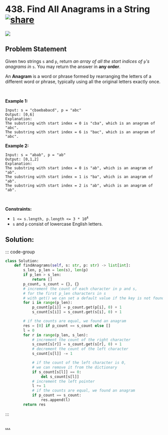 # 438. Find All Anagrams in a String [![share]](https://leetcode.com/problems/find-all-anagrams-in-a-string/)

![][medium]

## Problem Statement

<p>Given two strings <code>s</code> and <code>p</code>, return <em>an array of all the start indices of </em><code>p</code><em>'s anagrams in </em><code>s</code>. You may return the answer in <strong>any order</strong>.</p>
<p>An <strong>Anagram</strong> is a word or phrase formed by rearranging the letters of a different word or phrase, typically using all the original letters exactly once.</p>
<p> </p>
<p><strong class="example">Example 1:</strong></p>

```
Input: s = "cbaebabacd", p = "abc"
Output: [0,6]
Explanation:
The substring with start index = 0 is "cba", which is an anagram of "abc".
The substring with start index = 6 is "bac", which is an anagram of "abc".
```

<p><strong class="example">Example 2:</strong></p>

```
Input: s = "abab", p = "ab"
Output: [0,1,2]
Explanation:
The substring with start index = 0 is "ab", which is an anagram of "ab".
The substring with start index = 1 is "ba", which is an anagram of "ab".
The substring with start index = 2 is "ab", which is an anagram of "ab".
```

<p> </p>
<p><strong>Constraints:</strong></p>
<ul>
<li><code>1 &lt;= s.length, p.length &lt;= 3 * 10<sup>4</sup></code></li>
<li><code>s</code> and <code>p</code> consist of lowercase English letters.</li>
</ul>

## Solution:

::: code-group

```py [Python]
class Solution:
    def findAnagrams(self, s: str, p: str) -> list[int]:
        s_len, p_len = len(s), len(p)
        if p_len > s_len:
            return []
        p_count, s_count = {}, {}
        # increment the count of each character in p and s,
        # for the first p_len characters in s
        # with get() we can set a default value if the key is not found
        for i in range(p_len):
            p_count[p[i]] = p_count.get(p[i], 0) + 1
            s_count[s[i]] = s_count.get(s[i], 0) + 1

        # if the counts are equal, we found an anagram
        res = [0] if p_count == s_count else []
        l = 0
        for r in range(p_len, s_len):
            # increment the count of the right character
            s_count[s[r]] = s_count.get(s[r], 0) + 1
            # decrement the count of the left character
            s_count[s[l]] -= 1

            # if the count of the left character is 0,
            # we can remove it from the dictionary
            if s_count[s[l]] == 0:
                del s_count[s[l]]
            # increment the left pointer
            l += 1
            # if the counts are equal, we found an anagram
            if p_count == s_count:
                res.append(l)
        return res

```

:::

### [_..._](#)

```

```

<!----------------------------------{ link }--------------------------------->

[share]: https://graph.org/file/3ea5234dda646b71c574a.png
[easy]: https://img.shields.io/badge/Difficulty-Easy-bright.svg
[medium]: https://img.shields.io/badge/Difficulty-Medium-yellow.svg
[hard]: https://img.shields.io/badge/Difficulty-Hard-red.svg
